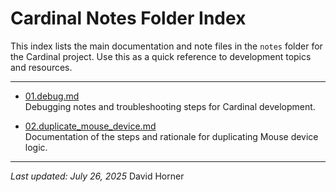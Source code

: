# Cardinal Notes Folder Index

This index lists the main documentation and note files in the `notes` folder for the Cardinal project. Use this as a quick reference to development topics and resources.

---

- [01.debug.md](./01.debug/README.md)  
  Debugging notes and troubleshooting steps for Cardinal development.

- [02.duplicate_mouse_device.md](./02.duplicate_mouse_device/README.md)  
  Documentation of the steps and rationale for duplicating Mouse device logic.

---

*Last updated: July 26, 2025*
David Horner